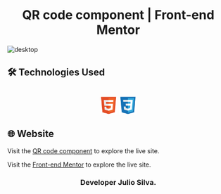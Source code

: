 # <h1 align="center">QR code component | Front-end Mentor</h1>

![desktop](https://github.com/user-attachments/assets/e7147135-6827-4195-b13f-7897354acc52)



## 🛠 Technologies Used
<div align="center" style="display: inline_block"><br>
  <img alt="HTML" width="40" src="https://raw.githubusercontent.com/devicons/devicon/master/icons/html5/html5-original.svg">
  <img alt="CSS" width="40" src="https://raw.githubusercontent.com/devicons/devicon/master/icons/css3/css3-original.svg">
</div>

## 🌐 Website
Visit the [QR code component](https://qr-code-component-indol-kappa.vercel.app/) to explore the live site.

Visit the [Front-end Mentor](https://www.frontendmentor.io/) to explore the live site.

### <p align="center">Developer Julio Silva.</p>

